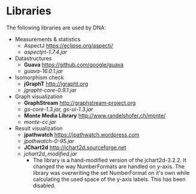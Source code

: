 # Libraries

The following libraries are used by DNA:

- Measurements & statistics
	- AspectJ <https://eclipse.org/aspectj/>
	- *aspectjrt-1.7.4.jar*
- Datastructures
	- **Guava** <https://github.com/google/guava>
	- *guava-16.0.1.jar*
- Isomorphism check
	- **jGraphT** <http://jgrapht.org>
	- *jgrapht-core-0.9.1.jar*
- Graph visualization
	- **GraphStream** <http://graphstream-project.org>
	- *gs-core-1.3.jar, gs-ui-1.3.jar*
	- **Monte Media Library** <http://www.randelshofer.ch/monte/>
	- *monte-cc.jar*
- Result visualization
	- **jpathwatch** <https://jpathwatch.wordpress.com>
	- *jpathwatch-0-95.jar*
	- **JChart2d** <http://jchart2d.sourceforge.net>
	- *jchart2d\_modified.jar*
		- The library is a hand-modified version of the jchart2d-3.2.2.
		It changed the way NumberFormats are handled on y-axis.
		The library	was overwriting the set NumberFormat on it's own while calculating the
		used space of the y-axis labels. This has been disabled.